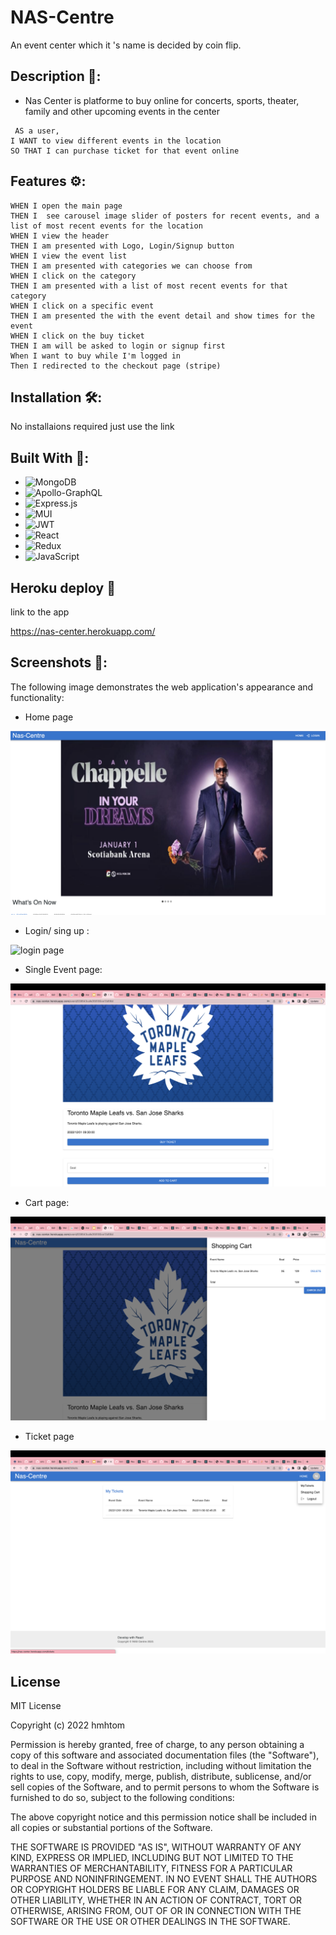 # NAS-Centre
 An event center which it 's name is decided by coin flip.


 ## Description 📖:

 - Nas Center is platforme to buy online for concerts, sports, theater, family and other upcoming events in the center 

```
 AS a user,
I WANT to view different events in the location
SO THAT I can purchase ticket for that event online

```

## Features ⚙️:

```
WHEN I open the main page
THEN I  see carousel image slider of posters for recent events, and a list of most recent events for the location
WHEN I view the header
THEN I am presented with Logo, Login/Signup button
WHEN I view the event list
THEN I am presented with categories we can choose from
WHEN I click on the category
THEN I am presented with a list of most recent events for that category
WHEN I click on a specific event
THEN I am presented the with the event detail and show times for the event
WHEN I click on the buy ticket
THEN I am will be asked to login or signup first
When I want to buy while I'm logged in 
Then I redirected to the checkout page (stripe) 
```
## Installation 🛠️:

No installaions required just use the link


 ## Built With 🧰: 
 
  * ![MongoDB](https://img.shields.io/badge/MongoDB-%234ea94b.svg?style=for-the-badge&logo=mongodb&logoColor=white)
* ![Apollo-GraphQL](https://img.shields.io/badge/-ApolloGraphQL-311C87?style=for-the-badge&logo=apollo-graphql)
* ![Express.js](https://img.shields.io/badge/express.js-%23404d59.svg?style=for-the-badge&logo=express&logoColor=%2361DAFB)
* ![MUI](https://img.shields.io/badge/MUI-%230081CB.svg?style=for-the-badge&logo=mui&logoColor=white)
* ![JWT](https://img.shields.io/badge/JWT-black?style=for-the-badge&logo=JSON%20web%20tokens)
* ![React](https://img.shields.io/badge/react-%2320232a.svg?style=for-the-badge&logo=react&logoColor=%2361DAFB)
* ![Redux](https://img.shields.io/badge/redux-%23593d88.svg?style=for-the-badge&logo=redux&logoColor=white)
* ![JavaScript](https://img.shields.io/badge/javascript-%23323330.svg?style=for-the-badge&logo=javascript&logoColor=%23F7DF1E)



## Heroku deploy 🔗

link to the app 

 https://nas-center.herokuapp.com/


 ## Screenshots 📸:

 The following image demonstrates the web application's appearance and functionality:

 - Home page

 ![Home page](client/public/images/nas.png)

- Login/ sing up :

 ![login page](client/public/images/login.png)

 - Single Event page:

  ![Single Event page](client/public/images/buying.png)

  - Cart page:

   ![Single Event page](client/public/images/cart.png)

   - Ticket page

   ![Single Event page](client/public/images/ticket.png)

   ## License

   MIT License

Copyright (c) 2022 hmhtom

Permission is hereby granted, free of charge, to any person obtaining a copy
of this software and associated documentation files (the "Software"), to deal
in the Software without restriction, including without limitation the rights
to use, copy, modify, merge, publish, distribute, sublicense, and/or sell
copies of the Software, and to permit persons to whom the Software is
furnished to do so, subject to the following conditions:

The above copyright notice and this permission notice shall be included in all
copies or substantial portions of the Software.

THE SOFTWARE IS PROVIDED "AS IS", WITHOUT WARRANTY OF ANY KIND, EXPRESS OR
IMPLIED, INCLUDING BUT NOT LIMITED TO THE WARRANTIES OF MERCHANTABILITY,
FITNESS FOR A PARTICULAR PURPOSE AND NONINFRINGEMENT. IN NO EVENT SHALL THE
AUTHORS OR COPYRIGHT HOLDERS BE LIABLE FOR ANY CLAIM, DAMAGES OR OTHER
LIABILITY, WHETHER IN AN ACTION OF CONTRACT, TORT OR OTHERWISE, ARISING FROM,
OUT OF OR IN CONNECTION WITH THE SOFTWARE OR THE USE OR OTHER DEALINGS IN THE
SOFTWARE.



